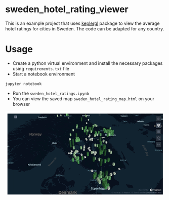 # sweden_hotel_rating_viewer

This is an example project that uses [keplergl](https://kepler.gl/) package to view the average hotel ratings for cities in Sweden. The code can be adapted for any country.

# Usage
* Create a python virtual environment and install the necessary packages using `requirements.txt` file
* Start a notebook environment
``` 
jupyter notebook
```
* Run the `sweden_hotel_ratings.ipynb`
* You can view the saved map `sweden_hotel_rating_map.html` on your browser

![alt text](./docs/example_map.png "Example Map")
